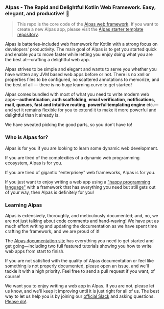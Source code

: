### Alpas - The Rapid and Delightful Kotlin Web Framework. Easy, elegant, and productive! 🚀

>This repo is the core code of the [Alpas web framework](https://alpas.dev). If you want to create a new
>Alpas app, please visit the [Alpas starter template repository](https://github.com/alpas/starter).

Alpas is batteries-included web framework for Kotlin with a strong focus on developers' productivity.
The main goal of Alpas is to get you started quick and enable you to move faster while
letting you enjoy doing what you are the best at—crafting a delightful web app.

Alpas strives to be simple and elegant and wants to serve you whether you have written any JVM based web
apps before or not. There is no xml or properties files to be configured, no scattered annotations
to memorize, and the best of all — there is no huge learning curve to get started!

Alpas comes bundled with most of what you need to write modern web apps—**authentication**,
**auth scaffolding**, **email verification**, **notifications**, **mail**, **queues**,
**fast and intuitive routing**, **powerful templating engine** etc.—and yet it
remains flexible for you to extend it to make it more powerful and
delightful than it already is.

We have sweated picking the good parts, so you don’t have to!

### Who is Alpas for?

Alpas is for you if you are looking to learn some dynamic web development.

If you are tired of the complexities of a dynamic web programming ecosystem, Alpas is for you.

If you are tired of gigantic "enterprisey" web frameworks, Alpas is for you. 

If you just want to enjoy writing a web app using a ["happy programming language"][happy-kotlin] with a
framework that has everything you need but still gets out of your way, then Alpas is definitely for you!

### Learning Alpas

Alpas is extensively, thoroughly, and meticulously documented; and, no, we are not just talking about code
comments and hand-waving! We have put as much effort writing and updating the documentation as we have
spent time crafting the framework, and we are proud of it!

The [Alpas documentation site][alpas-docs] has everything you need to get started and get going—including
two full featured tutorials showing you how to write web apps from start to finish.

If you are not satisfied with the quality of Alpas documentation or feel like something is not properly
documented, please open an issue, and we'll tackle it with a high priority. Feel free to send a pull
request if you want, of course!

We want you to enjoy writing a web app in Alpas. If you are not, please let us know, and we'll keep it
improving until it is just right for all of us. The best way to let us help you is by joining our 
[official Slack][alpas-slack] and asking questions. [Please do!][alpas-slack].


[happy-kotlin]: https://medium.com/signal-v-noise/kotlin-makes-me-a-happier-better-programmer-1fc668724563
[alpas-slack]: https://join.slack.com/t/alpasdev/shared_invite/enQtODcwMjE1MzMxODQ3LTJjZWMzOWE5MzBlYzIzMWQ2MTcxN2M2YjU3MTQ5ZDE4NjBmYjY1YTljOGIwYmJmYWFlYjc4YTcwMDFmZDIzNDE
[alpas-docs]: https://alpas.dev/docs

